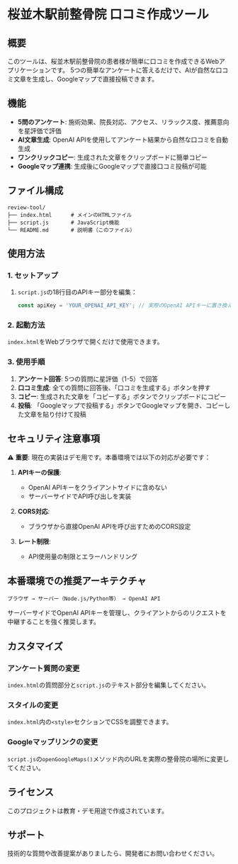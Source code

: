# 桜並木駅前整骨院 口コミ作成ツール

## 概要
このツールは、桜並木駅前整骨院の患者様が簡単に口コミを作成できるWebアプリケーションです。
5つの簡単なアンケートに答えるだけで、AIが自然な口コミ文章を生成し、Googleマップで直接投稿できます。

## 機能
- **5問のアンケート**: 施術効果、院長対応、アクセス、リラックス度、推薦意向を星評価で評価
- **AI文章生成**: OpenAI APIを使用してアンケート結果から自然な口コミを自動生成
- **ワンクリックコピー**: 生成された文章をクリップボードに簡単コピー
- **Googleマップ連携**: 生成後にGoogleマップで直接口コミ投稿が可能

## ファイル構成
```
review-tool/
├── index.html      # メインのHTMLファイル
├── script.js       # JavaScript機能
└── README.md       # 説明書（このファイル）
```

## 使用方法

### 1. セットアップ
1. `script.js`の18行目のAPIキー部分を編集：
   ```javascript
   const apiKey = 'YOUR_OPENAI_API_KEY'; // 実際のOpenAI APIキーに置き換え
   ```

### 2. 起動方法
`index.html`をWebブラウザで開くだけで使用できます。

### 3. 使用手順
1. **アンケート回答**: 5つの質問に星評価（1-5）で回答
2. **口コミ生成**: 全ての質問に回答後、「口コミを生成する」ボタンを押す
3. **コピー**: 生成された文章を「コピーする」ボタンでクリップボードにコピー
4. **投稿**: 「Googleマップで投稿する」ボタンでGoogleマップを開き、コピーした文章を貼り付けて投稿

## セキュリティ注意事項

⚠️ **重要**: 現在の実装はデモ用です。本番環境では以下の対応が必要です：

1. **APIキーの保護**: 
   - OpenAI APIキーをクライアントサイドに含めない
   - サーバーサイドでAPI呼び出しを実装
   
2. **CORS対応**: 
   - ブラウザから直接OpenAI APIを呼び出すためのCORS設定
   
3. **レート制限**: 
   - API使用量の制限とエラーハンドリング

## 本番環境での推奨アーキテクチャ

```
ブラウザ → サーバー（Node.js/Python等） → OpenAI API
```

サーバーサイドでOpenAI APIキーを管理し、クライアントからのリクエストを中継することを強く推奨します。

## カスタマイズ

### アンケート質問の変更
`index.html`の質問部分と`script.js`のテキスト部分を編集してください。

### スタイルの変更
`index.html`内の`<style>`セクションでCSSを調整できます。

### Googleマップリンクの変更
`script.js`の`openGoogleMaps()`メソッド内のURLを実際の整骨院の場所に変更してください。

## ライセンス
このプロジェクトは教育・デモ用途で作成されています。

## サポート
技術的な質問や改善提案がありましたら、開発者にお問い合わせください。